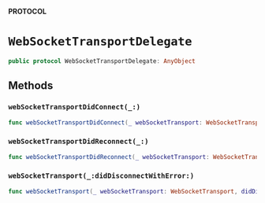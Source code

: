 **PROTOCOL**

# `WebSocketTransportDelegate`

```swift
public protocol WebSocketTransportDelegate: AnyObject
```

## Methods
### `webSocketTransportDidConnect(_:)`

```swift
func webSocketTransportDidConnect(_ webSocketTransport: WebSocketTransport)
```

### `webSocketTransportDidReconnect(_:)`

```swift
func webSocketTransportDidReconnect(_ webSocketTransport: WebSocketTransport)
```

### `webSocketTransport(_:didDisconnectWithError:)`

```swift
func webSocketTransport(_ webSocketTransport: WebSocketTransport, didDisconnectWithError error:Error?)
```
